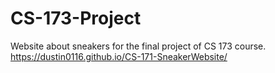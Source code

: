 # CS-173-Project
Website about sneakers for the final project of CS 173 course.
https://dustin0116.github.io/CS-171-SneakerWebsite/

